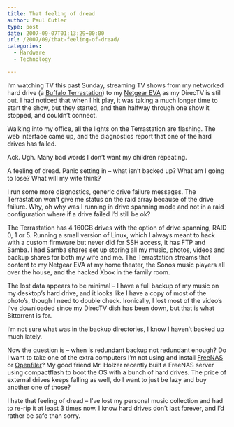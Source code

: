 ```yaml
---
title: That feeling of dread
author: Paul Cutler
type: post
date: 2007-09-07T01:13:29+00:00
url: /2007/09/that-feeling-of-dread/
categories:
  - Hardware
  - Technology

---
```

I&#8217;m watching TV this past Sunday, streaming TV shows from my networked hard drive (a [Buffalo Terrastation][1]) to my [Netgear EVA][2] as my DirecTV is still out. I had noticed that when I hit play, it was taking a much longer time to start the show, but they started, and then halfway through one show it stopped, and couldn&#8217;t connect.

Walking into my office, all the lights on the Terrastation are flashing. The web interface came up, and the diagnostics report that one of the hard drives has failed.

Ack. Ugh. Many bad words I don&#8217;t want my children repeating.

A feeling of dread. Panic setting in &#8211; what isn&#8217;t backed up? What am I going to lose? What will my wife think?

I run some more diagnostics, generic drive failure messages. The Terrastation won&#8217;t give me status on the raid array because of the drive failure. Why, oh why was I running in drive spanning mode and not in a raid configuration where if a drive failed I&#8217;d still be ok?

The Terrastation has 4 160GB drives with the option of drive spanning, RAID 0, 1 or 5. Running a small version of Linux, which I always meant to hack with a custom firmware but never did for SSH access, it has FTP and Samba. I had Samba shares set up storing all my music, photos, videos and backup shares for both my wife and me. The Terrastation streams that content to my Netgear EVA at my home theater, the Sonos music players all over the house, and the hacked Xbox in the family room.

The lost data appears to be minimal &#8211; I have a full backup of my music on my desktop&#8217;s hard drive, and it looks like I have a copy of most of the photo&#8217;s, though I need to double check. Ironically, I lost most of the video&#8217;s I&#8217;ve downloaded since my DirecTV dish has been down, but that is what Bittorrent is for.

I&#8217;m not sure what was in the backup directories, I know I haven&#8217;t backed up much lately.

Now the question is &#8211; when is redundant backup not redundant enough? Do I want to take one of the extra computers I&#8217;m not using and install [FreeNAS][3] or [Openfiler][4]? My good friend Mr. Holzer recently built a FreeNAS server using compactflash to boot the OS with a bunch of hard drives. The price of external drives keeps falling as well, do I want to just be lazy and buy another one of those?

I hate that feeling of dread &#8211; I&#8217;ve lost my personal music collection and had to re-rip it at least 3 times now. I know hard drives don&#8217;t last forever, and I&#8217;d rather be safe than sorry.

 [1]: http://www.terastation.org/wiki/Main_Page
 [2]: http://www.netgear.com/Products/Entertainment/DigitalMediaPlayers/EVA8000.aspx
 [3]: http://www.freenas.org/
 [4]: http://www.openfiler.com/